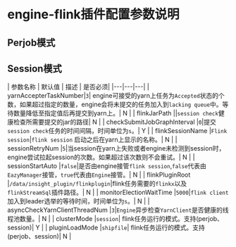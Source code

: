# engine-flink插件配置参数说明

## Perjob模式

## Session模式

| 参数名称 | 默认值 | 描述 | 是否必须|
|---|---|---|
| yarnAccepterTaskNumber|`3`| engine可接受的yarn上任务为`Accepted`状态的个数，如果超过指定的数量，engine会将未提交的任务加入到`lacking queue`中。等待数量降低至指定值后再提交到yarn上。| N |
| flinkJarPath ||`session check`健康检查所需要提交的jar的路径| N |
| checkSubmitJobGraphInterval |`0`|提交`session check`任务的时间间隔，时间单位为`s`。| Y |
| flinkSessionName |`Flink session`|`flink session` 启动之后在yarn上显示的名称。| N |
| sessionRetryNum |`5`|当session在yarn上失败或者engine未检测到session时，engine尝试拉起session的次数。如果超过该次数则不会重试。| N |
| sessionStartAuto |`false`|是否由engine接管`flink session`,`false`代表由`EazyManager`接管，`true`代表由`Engine`接管。| N |
| flinkPluginRoot |`/data/insight_plugin/flinkplugin`|flink任务需要的`flinkx`以及`flinkStreamSql`插件路径。| N |
| monitorElectionWaitTime |`5000`|`flink client`加入到leader选举的等待时间，时间单位为`s`。| N |
| asyncCheckYarnClientThreadNum |`3`|`Engine`异步检查`YarnClient`是否健康的线程池数量。| N |
| clusterMode |`session`| flink任务运行的模式。支持(perjob、session)| Y |
| pluginLoadMode |`shipfile`| flink任务运行的模式。支持(perjob、session)| N |